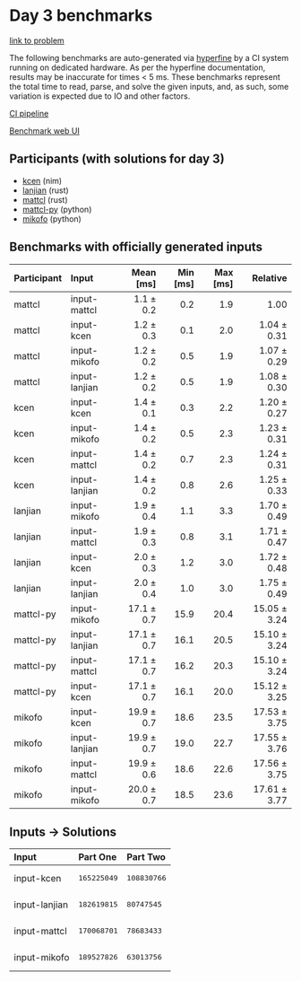 # Day 3 benchmarks

[link to problem](https://adventofcode.com/2024/day/3)

The following benchmarks are auto-generated via
[hyperfine](https://github.com/sharkdp/hyperfine) by a CI system running on
dedicated hardware. As per the hyperfine documentation, results may be
inaccurate for times < 5 ms. These benchmarks represent the total time to read,
parse, and solve the given inputs, and, as such, some variation is expected due
to IO and other factors.

[CI pipeline](http://ci.papercode.net:8080/teams/main/pipelines/aoc2024)

[Benchmark web UI](https://aoc.ancalagon.black)


## Participants (with solutions for day 3)

- [kcen](https://github.com/kcen/aoc2024) (nim)
- [lanjian](https://github.com/lanjian/aoc-2024) (rust)
- [mattcl](https://github.com/mattcl/aoc2024) (rust)
- [mattcl-py](https://github.com/mattcl/aoc2024-py) (python)
- [mikofo](https://github.com/mikofo/aoc2024) (python)


## Benchmarks with officially generated inputs

| Participant | Input | Mean [ms] | Min [ms] | Max [ms] | Relative |
|:---|:---|---:|---:|---:|---:|
| mattcl | input-mattcl | 1.1 ± 0.2 | 0.2 | 1.9 | 1.00 |
| mattcl | input-kcen | 1.2 ± 0.3 | 0.1 | 2.0 | 1.04 ± 0.31 |
| mattcl | input-mikofo | 1.2 ± 0.2 | 0.5 | 1.9 | 1.07 ± 0.29 |
| mattcl | input-lanjian | 1.2 ± 0.2 | 0.5 | 1.9 | 1.08 ± 0.30 |
| kcen | input-kcen | 1.4 ± 0.1 | 0.3 | 2.2 | 1.20 ± 0.27 |
| kcen | input-mikofo | 1.4 ± 0.2 | 0.5 | 2.3 | 1.23 ± 0.31 |
| kcen | input-mattcl | 1.4 ± 0.2 | 0.7 | 2.3 | 1.24 ± 0.31 |
| kcen | input-lanjian | 1.4 ± 0.2 | 0.8 | 2.6 | 1.25 ± 0.33 |
| lanjian | input-mikofo | 1.9 ± 0.4 | 1.1 | 3.3 | 1.70 ± 0.49 |
| lanjian | input-mattcl | 1.9 ± 0.3 | 0.8 | 3.1 | 1.71 ± 0.47 |
| lanjian | input-kcen | 2.0 ± 0.3 | 1.2 | 3.0 | 1.72 ± 0.48 |
| lanjian | input-lanjian | 2.0 ± 0.4 | 1.0 | 3.0 | 1.75 ± 0.49 |
| mattcl-py | input-mikofo | 17.1 ± 0.7 | 15.9 | 20.4 | 15.05 ± 3.24 |
| mattcl-py | input-lanjian | 17.1 ± 0.7 | 16.1 | 20.5 | 15.10 ± 3.24 |
| mattcl-py | input-mattcl | 17.1 ± 0.7 | 16.2 | 20.3 | 15.10 ± 3.24 |
| mattcl-py | input-kcen | 17.1 ± 0.7 | 16.1 | 20.0 | 15.12 ± 3.25 |
| mikofo | input-kcen | 19.9 ± 0.7 | 18.6 | 23.5 | 17.53 ± 3.75 |
| mikofo | input-lanjian | 19.9 ± 0.7 | 19.0 | 22.7 | 17.55 ± 3.76 |
| mikofo | input-mattcl | 19.9 ± 0.6 | 18.6 | 22.6 | 17.56 ± 3.75 |
| mikofo | input-mikofo | 20.0 ± 0.7 | 18.5 | 23.6 | 17.61 ± 3.77 |


## Inputs -> Solutions

| Input | Part One | Part Two |
|:---|:---|:---|
|input-kcen|<pre>165225049</pre>|<pre>108830766</pre>|
|input-lanjian|<pre>182619815</pre>|<pre>80747545</pre>|
|input-mattcl|<pre>170068701</pre>|<pre>78683433</pre>|
|input-mikofo|<pre>189527826</pre>|<pre>63013756</pre>|